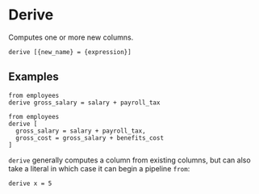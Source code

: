 # Derive

Computes one or more new columns.

```prql_no_test
derive [{new_name} = {expression}]
```

## Examples

```prql
from employees
derive gross_salary = salary + payroll_tax
```

```prql
from employees
derive [
  gross_salary = salary + payroll_tax,
  gross_cost = gross_salary + benefits_cost
]
```

`derive` generally computes a column from existing columns, but can also take a
literal in which case it can begin a pipeline `from`:

```prql
derive x = 5
```
